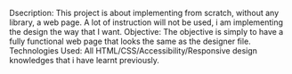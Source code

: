 Dsecription:
This project is about implementing from scratch, without any library, a web page. A lot of instruction will not be used, i am implementing the design the way that I want.
 Objective:
 The objective is simply to have a fully functional web page that looks the same as the designer file.
Technologies Used: All HTML/CSS/Accessibility/Responsive design knowledges that i have learnt previously.